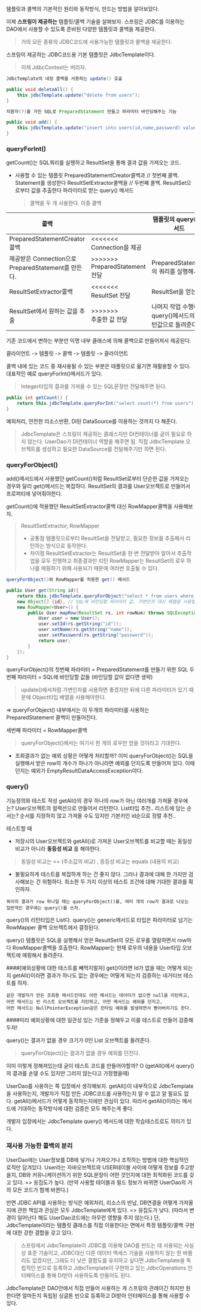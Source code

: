 템플릿과 콜백의 기본적인 원리와 동작방식, 만드는 방법을 알아보았다.

이제 **스프링이 제공하는** 템플릿/콜백 기술을 살펴보자.
스프링은 JDBC를 이용하는 DAO에서 사용할 수 있도록 준비된 다양한 템플릿과 콜백을 제공한다.
> 거의 모든 종류의 JDBC코드에 사용가능한 템플릿과 콜백을 제공한다.

스프링이 제공하는 JDBC코드용 기본 템플릿은 JdbcTemplate이다.
> 이제 JdbcContext는 버리자.

```java
JdbcTemplate의 내장 콜백을 사용하는 update() 호출

public void deleteAll() {
    this.jdbcTemplate.update("delete from users");
}
```

```java
치환자(?)를 가진 SQL로 PreparedStatement 만들고 파라미터 바인딩해주는 기능

public void add() {
    this.jdbcTemplate.update("insert into users(id,name,password) values(?,?,?)", user.getId(), user.getName(), user.getPassword());
}
```

### queryForInt()
getCount()는 SQL쿼리를 실행하고 ResultSet을 통해 결과 값을 가져오는 코드.

* 사용할 수 있는 템플릿
PreparedStatementCreator콜백과 // 첫번째 콜백. Statement를 생성한다
ResultSetExtractor콜백을 // 두번째 콜백. ResultSet으로부터 값을 추출한다
파라미터로 받는 query() 메서드
  > 콜백을 두 개 사용한다. 이중 콜백

| 콜백 | | 템플릿의 query() 메서드|
|---|---|---|
| PreparedStatementCreator콜백 | <<<<<<<<br>Connection을 제공 | |
| 제공받은 Connection으로<br>PreparedStatement를 만든다.  |>>>>>>><br>PreparedStatement 전달|PreparedStatement의 쿼리를 실행해서  |
| ResultSetExtractor콜백 |<<<<<<<<br>ResultSet 전달| ResultSet을 얻는다. |
| ResultSet에서 원하는 값을 추출 |>>>>>>><br>추출한 값 전달| 나머지 작업 수행해 query()메서드의 리턴값으로 돌려준다. |

기존 코드에서 변하는 부분만 익명 내부 클래스에 의해 콜백으로 만들어져서 제공된다.

클라이언트 -> 템플릿 -> 콜백 -> 템플릿 -> 클라이언트

콜백 내에 있는 코드 중 재사용될 수 있는 부분은 테플릿으로 옮기면 재활용할 수 있다.
대표적인 예로 queryForInt()메서드가 있다.
> Integer타입의 결과를 가져올 수 있는 SQL문장만 전달해주면 된다.

```java
public int getCount() {
    return this.jdbcTemplate.queryForInt("select count(*) from users");
}
```
예외처리, 안전한 리소스반환, DI된 DataSource를 이용하는 것까지 다 해준다.
> JdbcTemplate은 스프링이 제공하는 클래스지만 DI컨테이너를 굳이 필요로 하지 않는다.
> UserDao가 DI컨테이너 역할을 해주면 됨. 직접 JdbcTemplate 오브젝트를 생성하고 필요한 DataSource를 전달해주기만 하면 된다.

### queryForObject()
add()메서드에서 사용했던 getCount()처럼 ResultSet로부터 단순한 값을 가져오는 경우와 달리 get()메서드는 복잡하다. ResultSet의 결과를 User오브젝트로 만들어서 프로퍼티에 넣어줘야한다.

getCount()에 적용했던 ResultSetExtractor콜백 대신 RowMapper콜백을 사용해보자.

> ResultSetExtractor, RowMapper
> - 공통점
> 템플릿으로부터 ResultSet을 전달받고, 필요한 정보를 추출해서 리턴하는 방식으로 동작한다.
> - 차이점
> ResultSetExtractor는 ResultSet을 한 번 전달받아 알아서 추출작업을 모두 진행하고 최종결과만 리턴
> RowMapper는 ResultSet의 로우 하나를 매핑하기 위해 사용되기 때문에 여러번 호출될 수 있다.

```java
queryForObject()와 RowMapper를 적용한 get() 메서드

public User get(String id){
    return this.jdbcTemplate.queryForObject("select * from users where id = ?",
    new Object[] {id}, // SQL에 바인딩할 파라미터 값. 가변인자 대신 배열을 사용함.
    new RowMapper<User>() {
        public User mapRow(ResultSet rs, int rowNum) throws SQLException {
            User user = new User();
            user.setId(rs.getString("id"));
            user.setName(rs.getString("name"));
            user.setPassword(rs.getString("password"));
            return user;
        }
    });
}
```
queryForObject()의
첫번째 파라미터 = PreparedStatement를 만들기 위한 SQL
두번째 파라미터 = SQL에 바인딩할 값들 (바인딩할 값이 없다면 생략)
>update()에서처럼 가변인자를 사용하면 좋겠지만 뒤에 다른 파라미터가 있기 때문에 Object타입 배열을 사용해야한다.

=> queryForObject() 내부에서는 이 두개의 파라미터를 사용하는 PreparedStatement 콜백이 만들어진다.

세번째 파라미터 = RowMapper콜백
> queryForObject()에서는 여기서 한 개의 로우만 얻을 것이라고 기대한다.

* 조회결과가 없는 예외 상황은 어떻게 처리할까?
이미 queryForObject()는 SQL을 실행해서 받은 row의 개수가 하나가 아니라면 예외를 던지도록 만들어져 있다. 이때 던지는 예외가 EmptyResultDataAccessException이다.

### query()
기능정의와 테스트 작성
getAll()의 경우 하나의 row가 아닌 여러개를 가져올 경우에는?
User오브젝트의 컬렉션으로 만들어서 리턴한다. List<User>타입 추천..
리스트에 담는 순서는?
순서를 지정하지 않고 가져올 수도 있지만 기본키인 id순으로 정렬 추천..

테스트할 때
- 저장시의 User오브젝트와 getAll()로 가져온 User오브젝트를 비교할 때는 동일성 비교가 아니라 **동등성 비교** 를 해야한다.
> 동일성 비교는 == (주소값의 비교) , 동등성 비교는 equals (내용의 비교)

- 불필요하게 테스트를 복잡하게 하는 건 좋지 않다. 그러나 결과에 대해 한 가지만 검사해보는 건 위험하다. 최소한 두 가지 이상의 테스트 조건에 대해 기대한 결과를 확인하자.

```
쿼리의 결과가 row 하나일 때는 queryForObject()를, 여러 개의 row가 결과로 나오는 일반적인 경우에는 query()를 쓰자.
```

query()의 리턴타입은 List<T>다. query()는 generic메서드로 타입은 파라미터로 넘기는 RowMapper<T> 콜백 오브젝트에서 결정된다.

query() 템플릿은 SQL을 실행해서 얻은 ResultSet의 모든 로우를 열람하면서 row마다 RowMapper콜백을 호출한다. RowMapper는 현재 로우의 내용을 User타입 오브젝트에 매핑해서 돌려준다.

####[예외상황에 대한 테스트를 빼먹지말자]
get()이라면 Id가 없을 때는 어떻게 되는지
getAll()이라면 결과가 하나도 없는 경우에는 어떻게 되는지
검증하는 네거티브 테스트를 하자.

```
같은 개발자가 만든 조회용 메서드인데도 어떤 메서드는 데이터가 없으면 null을 리턴하고,
어떤 메서드는 빈 리스트 오브젝트를 리턴하고, 어떤 메서드는 예외를 던지고,
어떤 메서드는 NullPointerException같은 런타임 예외를 발생하면서 뻗어버리기도 한다.
```
####미리 예외상황에 대한 일관성 있는 기준을 정해두고 이를 테스트로 만들어 검증해두자!

query()는 결과가 없을 경우 크기가 0인 List<T> 오브젝트를 돌려준다.
>queryForObject()는 결과가 없을 경우 예외를 던진다.

이미 이렇게 정해져있는데 굳이 테스트 코드를 만들어야할까? O
(getAll()에서 query()의 결과를 손댈 수도 있지만 그러지 않는다고 가정했을때)

UserDao를 사용하는 쪽 입장에서 생각해보자.
getAll()이 내부적으로 JdbcTemplate을 사용하는지, 개발자가 직접 만든 JDBC코드를 사용하는지
알 수 없고 알 필요도 없다. getAll()메서드가 어떻게 동작하는지에만 관심이 있다.
따라서 getAll()이라는 메서드에 기대하는 동작방식에 대한 검증은 모두 해주는게 좋다.

개발자 입장에서는 JdbcTemplate query() 메서드에 대한 학습테스트로도 의미가 있다.

### 재사용 가능한 콜백의 분리
UserDao에는 User정보를 DB에 넣거나 가져오거나 조작하는 방법에 대한 핵심적인 로직만 담겨있다.
User라는 자바오브젝트와 USER테이블 사이에 어떻게 정보를 주고받을지,
DB와 커뮤니케이션하기 위한 SQL문장이 어떤 것인지에 대한 최적화된 코드를 갖고 있다.
=> 응집도가 높다. (만약 사용할 테이블과 필드 정보가 바뀌면 UserDao의 거의 모든 코드가 함께 바뀐다.)

반면
JDBC API를 사용하는 방식은 예외처리, 리소스의 반납, DB연결을 어떻게 가져올지에 관한 책임과 관심은 모두 JdbcTemplate에게 있다.
=> 응집도가 낮다. (따라서 변경이 일어난다 해도 UserDao코드에는 아무런 영향을 주지 않는다.)
단, JdbcTemplate이라는 템플릿 클래스를 직접 이용한다는 면에서 특정 템플릿/콜백 구현에 대한 강한 결합을 갖고 있다.
> 스프링에서 JdbcTemplate이 JDBC를 이용해 DAO를 만드는 데 사용되는 사실상 표준 기술이고,
> JDBC대신 다른 데이터 액세스 기술을 사용하지 않는 한 바뀔리도 없겠지만,
> 그래도 더 낮은 결합도를 유지하고 싶다면 JdbcTemplate을 독립적인 빈으로 등록하고 JdbcTemplate이 구현하고 있는 JdbcOperations 인터페이스를 통해 DI받아 사용하도록 만들어도 된다.

JdbcTemplate은 DAO안에서 직접 만들어 사용하는 게 스프링의 관례이긴 하지만 원한다면 얼마든지 독립된 싱글톤 빈으로 등록하고 DI받아 인터페이스를 통해 사용할 수 있다.

